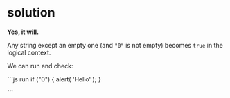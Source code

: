 # solution

**Yes, it will.**

Any string except an empty one \(and `"0"` is not empty\) becomes `true` in the logical context.

We can run and check:

\`\`\`js run if \("0"\) { alert\( 'Hello' \); }

\`\`\`


